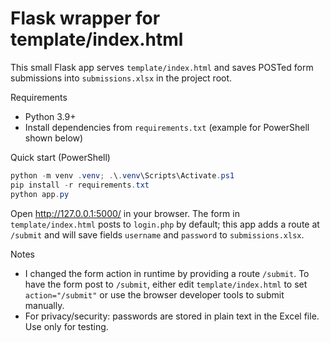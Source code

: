 # Flask wrapper for template/index.html

This small Flask app serves `template/index.html` and saves POSTed form submissions into `submissions.xlsx` in the project root.

Requirements
- Python 3.9+
- Install dependencies from `requirements.txt` (example for PowerShell shown below)

Quick start (PowerShell)

```powershell
python -m venv .venv; .\.venv\Scripts\Activate.ps1
pip install -r requirements.txt
python app.py
```

Open http://127.0.0.1:5000/ in your browser. The form in `template/index.html` posts to `login.php` by default; this app adds a route at `/submit` and will save fields `username` and `password` to `submissions.xlsx`.

Notes
- I changed the form action in runtime by providing a route `/submit`. To have the form post to `/submit`, either edit `template/index.html` to set `action="/submit"` or use the browser developer tools to submit manually.
- For privacy/security: passwords are stored in plain text in the Excel file. Use only for testing.
